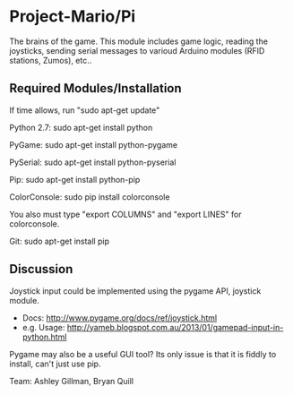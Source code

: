 # Project-Mario/Pi

The brains of the game. This module includes game logic, reading the joysticks, sending serial messages to varioud Arduino modules (RFID stations, Zumos), etc..

## Required Modules/Installation
If time allows, run "sudo apt-get update"

Python 2.7:
sudo apt-get install python

PyGame:
sudo apt-get install python-pygame

PySerial:
sudo apt-get install python-pyserial

Pip:
sudo apt-get install python-pip

ColorConsole:
sudo pip install colorconsole

You also must type "export COLUMNS" and "export LINES" for colorconsole.

Git:
sudo apt-get install pip

## Discussion

Joystick input could be implemented using the pygame API, joystick module.
  - Docs: http://www.pygame.org/docs/ref/joystick.html
  - e.g. Usage: http://yameb.blogspot.com.au/2013/01/gamepad-input-in-python.html

Pygame may also be a useful GUI tool? Its only issue is that it is fiddly to install, can't just use pip.

Team: Ashley Gillman, Bryan Quill
